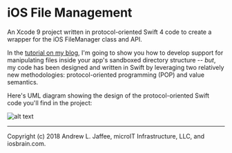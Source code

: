 # iOS File Management
An Xcode 9 project written in protocol-oriented Swift 4 code to create a wrapper for the iOS FileManager class and API. 

In the [tutorial on my blog](http://iosbrain.com/blog/2018/04/22/ios-file-management-with-filemanager-in-protocol-oriented-swift-4/), I'm going to show you how to develop support for manipulating files inside your app's sandboxed directory structure -- _but_, my code has been designed and written in Swift by leveraging two relatively new methodologies: protocol-oriented programming (POP) and value semantics.

Here's UML diagram showing the design of the protocol-oriented Swift code you'll find in the project:

![alt text][logo1]

[logo1]: http://iosbrain.com/wp-content/uploads/2018/04/Protocol_oriented_iOS_file_system.png "File management with protocols"

-------
Copyright (c) 2018 Andrew L. Jaffee, microIT Infrastructure, LLC, and iosbrain.com.
